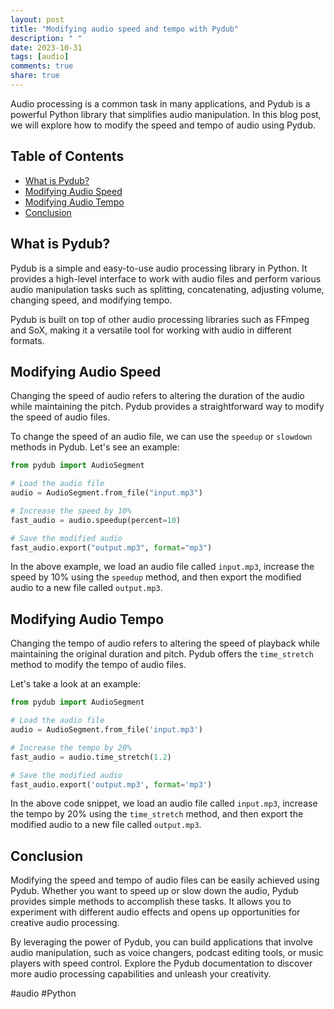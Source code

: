 ```yaml
---
layout: post
title: "Modifying audio speed and tempo with Pydub"
description: " "
date: 2023-10-31
tags: [audio]
comments: true
share: true
---
```


Audio processing is a common task in many applications, and Pydub is a powerful Python library that simplifies audio manipulation. In this blog post, we will explore how to modify the speed and tempo of audio using Pydub.

## Table of Contents
- [What is Pydub?](#what-is-pydub)
- [Modifying Audio Speed](#modifying-audio-speed)
- [Modifying Audio Tempo](#modifying-audio-tempo)
- [Conclusion](#conclusion)

## What is Pydub?
Pydub is a simple and easy-to-use audio processing library in Python. It provides a high-level interface to work with audio files and perform various audio manipulation tasks such as splitting, concatenating, adjusting volume, changing speed, and modifying tempo.

Pydub is built on top of other audio processing libraries such as FFmpeg and SoX, making it a versatile tool for working with audio in different formats.

## Modifying Audio Speed
Changing the speed of audio refers to altering the duration of the audio while maintaining the pitch. Pydub provides a straightforward way to modify the speed of audio files.

To change the speed of an audio file, we can use the `speedup` or `slowdown` methods in Pydub. Let's see an example:

```python
from pydub import AudioSegment

# Load the audio file
audio = AudioSegment.from_file("input.mp3")

# Increase the speed by 10%
fast_audio = audio.speedup(percent=10)

# Save the modified audio
fast_audio.export("output.mp3", format="mp3")
```

In the above example, we load an audio file called `input.mp3`, increase the speed by 10% using the `speedup` method, and then export the modified audio to a new file called `output.mp3`.

## Modifying Audio Tempo
Changing the tempo of audio refers to altering the speed of playback while maintaining the original duration and pitch. Pydub offers the `time_stretch` method to modify the tempo of audio files.

Let's take a look at an example:

```python
from pydub import AudioSegment

# Load the audio file
audio = AudioSegment.from_file('input.mp3')

# Increase the tempo by 20%
fast_audio = audio.time_stretch(1.2)

# Save the modified audio
fast_audio.export('output.mp3', format='mp3')
```

In the above code snippet, we load an audio file called `input.mp3`, increase the tempo by 20% using the `time_stretch` method, and then export the modified audio to a new file called `output.mp3`.

## Conclusion
Modifying the speed and tempo of audio files can be easily achieved using Pydub. Whether you want to speed up or slow down the audio, Pydub provides simple methods to accomplish these tasks. It allows you to experiment with different audio effects and opens up opportunities for creative audio processing.

By leveraging the power of Pydub, you can build applications that involve audio manipulation, such as voice changers, podcast editing tools, or music players with speed control. Explore the Pydub documentation to discover more audio processing capabilities and unleash your creativity.

\#audio #Python